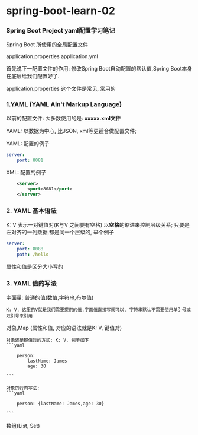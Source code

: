 # spring-boot-learn-02

### Spring Boot Project yaml配置学习笔记

Spring Boot 所使用的全局配置文件

application.properties
application.yml


首先说下一配置文件的作用: 修改Spring Boot自动配置的默认值,Spring Boot本身在底层给我们配置好了.

application.properties 这个文件是常见, 常用的


### 1.YAML (YAML Ain't Markup Language)

以前的配置文件: 大多数使用的是: **xxxxx.xml文件**

YAML: 以数据为中心, 比JSON, xml等更适合做配置文件;

YAML: 配置的例子
```yaml
server:
    port: 8081
```

XML: 配置的例子
```xml
    <server>
        <port>8081</port>
    </server>
```

### 2. YAML 基本语法
K: V 表示一对键值对(K与V 之间要有空格)
以**空格**的缩进来控制层级关系; 只要是左对齐的一列数据,都是同一个层级的, 举个例子
```yaml
server:
    port: 8088
    path: /hello
```
属性和值是区分大小写的

### 3. YAML 值的写法
字面量: 普通的值(数值,字符串,布尔值)

    K: V, 这里的V就是我们需要提供的值,字面值直接写就可以, 字符串默认不需要使用单引号或双引号来引用

对象,Map (属性和值, 对应的语法就是K: V, 键值对)

    对象还是键值对的方式: K: V, 例子如下
    ```yaml

        person:
            lastName: James
            age: 30

    ```

    对象的行内写法:
    ```yaml

        person: {lastName: James,age: 30}

    ```


数组(List, Set)

